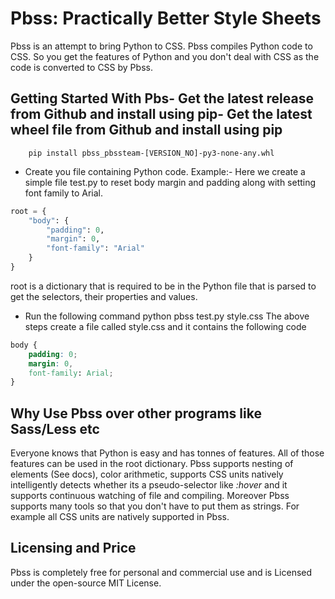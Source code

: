 # Pbss: Practically Better Style Sheets
Pbss is an attempt to bring Python to CSS. Pbss compiles Python code to CSS. So you get the features of Python and you don't deal with CSS as the code is converted to CSS by Pbss.

## Getting Started With Pbs- Get the latest release from Github and install using pip- Get the latest wheel file from Github and install using pip  
        pip install pbss_pbssteam-[VERSION_NO]-py3-none-any.whl
- Create you file containing Python code. Example:- Here we create a simple file test.py to reset body margin and padding along with setting font family to Arial.
``` python
root = {
    "body": {
        "padding": 0,
        "margin": 0,
        "font-family": "Arial"
    }
}
```
root is a dictionary that is required to be in the Python file that is parsed to get the selectors, their properties and values.  
- Run the following command
        python pbss test.py style.css
The above steps create a file called style.css and it contains the following code
``` CSS
body {
    padding: 0;
    margin: 0,
    font-family: Arial;
}
```

## Why Use Pbss over other programs like Sass/Less etc
Everyone knows that Python is easy and has tonnes of features. All of those features can be used in the root dictionary. Pbss supports nesting of elements (See docs), color arithmetic, supports CSS units natively intelligently detects whether its a pseudo-selector like _:hover_ and it supports continuous watching of file and compiling. Moreover Pbss supports many tools so that you don't have to put them as strings. For example all CSS units are natively supported in Pbss.

## Licensing and Price
Pbss is completely free for personal and commercial use and is Licensed under the open-source MIT License.
